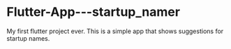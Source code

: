 # Flutter-App---startup_namer
My first flutter project ever. This is a simple app that shows suggestions for startup names.
